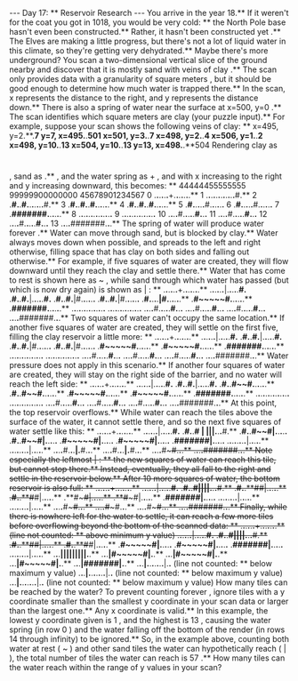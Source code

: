 --- Day 17: ** Reservoir Research ---
You arrive in the year 18.** If it weren't for
the coat
you got in 1018, you would be very cold: ** the North Pole base hasn't even been constructed.**
Rather, it hasn't been constructed
yet
.**  The Elves are making a little progress, but there's not a lot of liquid water in this climate, so they're getting very dehydrated.**  Maybe there's more underground?
You scan a two-dimensional vertical slice of the ground nearby and discover that it is mostly
sand
with veins of
clay
.**  The scan only provides data with a granularity of
square meters
, but it should be good enough to determine how much water is trapped there.** In the scan,
x
represents the distance to the right, and
y
represents the distance down.** There is also a
spring of water
near the surface at
x=500, y=0
.** The scan identifies
which square meters are clay
(your puzzle input).**
For example, suppose your scan shows the following veins of clay: **
x=495, y=2.**.**7
y=7, x=495.**.**501
x=501, y=3.**.**7
x=498, y=2.**.**4
x=506, y=1.**.**2
x=498, y=10.**.**13
x=504, y=10.**.**13
y=13, x=498.**.**504
Rendering clay as
#
, sand as
.**
, and the water spring as
+
, and with
x
increasing to the right and
y
increasing downward, this becomes: **
44444455555555
   99999900000000
   45678901234567
 0 .**.**.**.**.**.**+.**.**.**.**.**.**.**
 1 .**.**.**.**.**.**.**.**.**.**.**.**#.**
 2 .**#.**.**#.**.**.**.**.**.**.**#.**
 3 .**#.**.**#.**.**#.**.**.**.**.**.**
 4 .**#.**.**#.**.**#.**.**.**.**.**.**
 5 .**#.**.**.**.**.**#.**.**.**.**.**.**
 6 .**#.**.**.**.**.**#.**.**.**.**.**.**
 7 .**#######.**.**.**.**.**.**
 8 .**.**.**.**.**.**.**.**.**.**.**.**.**.**
 9 .**.**.**.**.**.**.**.**.**.**.**.**.**.**
10 .**.**.**.**#.**.**.**.**.**#.**.**.**
11 .**.**.**.**#.**.**.**.**.**#.**.**.**
12 .**.**.**.**#.**.**.**.**.**#.**.**.**
13 .**.**.**.**#######.**.**.**
The spring of water will produce water
forever
.** Water can move through sand, but is blocked by clay.** Water
always moves down
when possible, and spreads to the left and right otherwise, filling space that has clay on both sides and falling out otherwise.**
For example, if five squares of water are created, they will flow downward until they reach the clay and settle there.** Water that has come to rest is shown here as
~
, while sand through which water has passed (but which is now dry again) is shown as
|
: **
.**.**.**.**.**.**+.**.**.**.**.**.**.**
.**.**.**.**.**.**|.**.**.**.**.**#.**
.**#.**.**#.**|.**.**.**.**.**#.**
.**#.**.**#.**|#.**.**.**.**.**.**
.**#.**.**#.**|#.**.**.**.**.**.**
.**#.**.**.**.**|#.**.**.**.**.**.**
.**#~~~~~#.**.**.**.**.**.**
.**#######.**.**.**.**.**.**
.**.**.**.**.**.**.**.**.**.**.**.**.**.**
.**.**.**.**.**.**.**.**.**.**.**.**.**.**
.**.**.**.**#.**.**.**.**.**#.**.**.**
.**.**.**.**#.**.**.**.**.**#.**.**.**
.**.**.**.**#.**.**.**.**.**#.**.**.**
.**.**.**.**#######.**.**.**
Two squares of water can't occupy the same location.**  If another five squares of water are created, they will settle on the first five, filling the clay reservoir a little more: **
.**.**.**.**.**.**+.**.**.**.**.**.**.**
.**.**.**.**.**.**|.**.**.**.**.**#.**
.**#.**.**#.**|.**.**.**.**.**#.**
.**#.**.**#.**|#.**.**.**.**.**.**
.**#.**.**#.**|#.**.**.**.**.**.**
.**#~~~~~#.**.**.**.**.**.**
.**#~~~~~#.**.**.**.**.**.**
.**#######.**.**.**.**.**.**
.**.**.**.**.**.**.**.**.**.**.**.**.**.**
.**.**.**.**.**.**.**.**.**.**.**.**.**.**
.**.**.**.**#.**.**.**.**.**#.**.**.**
.**.**.**.**#.**.**.**.**.**#.**.**.**
.**.**.**.**#.**.**.**.**.**#.**.**.**
.**.**.**.**#######.**.**.**
Water pressure does not apply in this scenario.** If another four squares of water are created, they will stay on the right side of the barrier, and no water will reach the left side: **
.**.**.**.**.**.**+.**.**.**.**.**.**.**
.**.**.**.**.**.**|.**.**.**.**.**#.**
.**#.**.**#.**|.**.**.**.**.**#.**
.**#.**.**#~~#.**.**.**.**.**.**
.**#.**.**#~~#.**.**.**.**.**.**
.**#~~~~~#.**.**.**.**.**.**
.**#~~~~~#.**.**.**.**.**.**
.**#######.**.**.**.**.**.**
.**.**.**.**.**.**.**.**.**.**.**.**.**.**
.**.**.**.**.**.**.**.**.**.**.**.**.**.**
.**.**.**.**#.**.**.**.**.**#.**.**.**
.**.**.**.**#.**.**.**.**.**#.**.**.**
.**.**.**.**#.**.**.**.**.**#.**.**.**
.**.**.**.**#######.**.**.**
At this point, the top reservoir overflows.** While water can reach the tiles above the surface of the water, it cannot settle there, and so the next five squares of water settle like this: **
.**.**.**.**.**.**+.**.**.**.**.**.**.**
.**.**.**.**.**.**|.**.**.**.**.**#.**
.**#.**.**#
|
|||.**.**.**#.**
.**#.**.**#~~#|.**.**.**.**.**
.**#.**.**#~~#|.**.**.**.**.**
.**#~~~~~#|.**.**.**.**.**
.**#~~~~~#|.**.**.**.**.**
.**#######|.**.**.**.**.**
.**.**.**.**.**.**.**.**|.**.**.**.**.**
.**.**.**.**.**.**.**.**|.**.**.**.**.**
.**.**.**.**#.**.**.**|.**#.**.**.**
.**.**.**.**#.**.**.**|.**#.**.**.**
.**.**.**.**#~~~~~#.**.**.**
.**.**.**.**#######.**.**.**
Note especially the leftmost
|
: ** the new squares of water can reach this tile, but cannot stop there.**  Instead, eventually, they all fall to the right and settle in the reservoir below.**
After 10 more squares of water, the bottom reservoir is also full: **
.**.**.**.**.**.**+.**.**.**.**.**.**.**
.**.**.**.**.**.**|.**.**.**.**.**#.**
.**#.**.**#||||.**.**.**#.**
.**#.**.**#~~#|.**.**.**.**.**
.**#.**.**#~~#|.**.**.**.**.**
.**#~~~~~#|.**.**.**.**.**
.**#~~~~~#|.**.**.**.**.**
.**#######|.**.**.**.**.**
.**.**.**.**.**.**.**.**|.**.**.**.**.**
.**.**.**.**.**.**.**.**|.**.**.**.**.**
.**.**.**.**#~~~~~#.**.**.**
.**.**.**.**#~~~~~#.**.**.**
.**.**.**.**#~~~~~#.**.**.**
.**.**.**.**#######.**.**.**
Finally, while there is nowhere left for the water to settle, it can reach a few more tiles before overflowing beyond the bottom of the scanned data: **
.**.**.**.**.**.**+.**.**.**.**.**.**.**    (line not counted: ** above minimum y value)
.**.**.**.**.**.**|.**.**.**.**.**#.**
.**#.**.**#||||.**.**.**#.**
.**#.**.**#~~#|.**.**.**.**.**
.**#.**.**#~~#|.**.**.**.**.**
.**#~~~~~#|.**.**.**.**.**
.**#~~~~~#|.**.**.**.**.**
.**#######|.**.**.**.**.**
.**.**.**.**.**.**.**.**|.**.**.**.**.**
.**.**.**|||||||||.**.**
.**.**.**|#~~~~~#|.**.**
.**.**.**|#~~~~~#|.**.**
.**.**.**|#~~~~~#|.**.**
.**.**.**|#######|.**.**
.**.**.**|.**.**.**.**.**.**.**|.**.**    (line not counted: ** below maximum y value)
.**.**.**|.**.**.**.**.**.**.**|.**.**    (line not counted: ** below maximum y value)
.**.**.**|.**.**.**.**.**.**.**|.**.**    (line not counted: ** below maximum y value)
How many tiles can be reached by the water?
To prevent counting forever
, ignore tiles with a
y
coordinate smaller than the smallest
y
coordinate in your scan data or larger than the largest one.** Any
x
coordinate is valid.** In this example, the lowest
y
coordinate given is
1
, and the highest is
13
, causing the water spring (in row
0
) and the water falling off the bottom of the render (in rows
14
through infinity) to be ignored.**
So, in the example above, counting both water at rest (
~
) and other sand tiles the water can hypothetically reach (
|
), the total number of tiles the water can reach is
57
.**
How many tiles can the water reach
within the range of
y
values in your scan?
